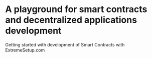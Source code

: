 # A playground for smart contracts and decentralized applications development

Getting started with development of Smart Contracts with ExtremeSetup.com
